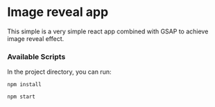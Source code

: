 # Image reveal app

This simple is a very simple react app combined with GSAP to achieve image reveal effect.

### Available Scripts

In the project directory, you can run:

`npm install`

`npm start`
